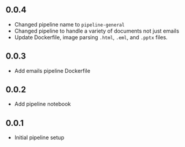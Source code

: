 ## 0.0.4

* Changed pipeline name to `pipeline-general`
* Changed pipeline to handle a variety of documents not just emails
* Update Dockerfile, image parsing `.html`, `.eml`, and `.pptx` files.

## 0.0.3

* Add emails pipeline Dockerfile

## 0.0.2

* Add pipeline notebook

## 0.0.1

* Initial pipeline setup